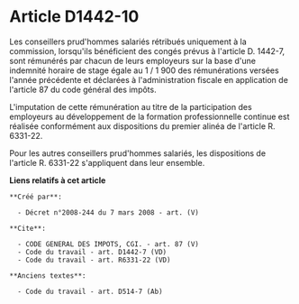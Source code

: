 # Article D1442-10

Les conseillers prud'hommes salariés rétribués uniquement à la commission, lorsqu'ils bénéficient des congés prévus à
l'article D. 1442-7, sont rémunérés par chacun de leurs employeurs sur la base d'une indemnité horaire de stage égale au 1 /
1 900 des rémunérations versées l'année précédente et déclarées à l'administration fiscale en application de l'article 87 du
code général des impôts. 

L'imputation de cette rémunération au titre de la participation des employeurs au développement de la formation
professionnelle continue est réalisée conformément aux dispositions du premier alinéa de l'article R. 6331-22. 

Pour les autres conseillers prud'hommes salariés, les dispositions de l'article R. 6331-22 s'appliquent dans leur ensemble.

**Liens relatifs à cet article**

	**Créé par**:

	  - Décret n°2008-244 du 7 mars 2008 - art. (V)

	**Cite**:

	  - CODE GENERAL DES IMPOTS, CGI. - art. 87 (V)
	  - Code du travail - art. D1442-7 (VD)
	  - Code du travail - art. R6331-22 (VD)

	**Anciens textes**:

	  - Code du travail - art. D514-7 (Ab)
